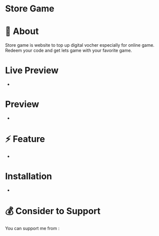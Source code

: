 # Store Game

# 📎 About
Store game is website to top up digital vocher especially for online game. Redeem your code and get lets game with your favorite game.

# Live Preview
-

# Preview
-

# ⚡️ Feature
-

# Installation
-

# 💰 Consider to Support
You can support me from :
